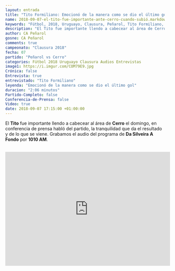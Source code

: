 ```yaml
---
layout: entrada
title: "Tito Formiliano: Emocionó de la manera como se dio el último gol"
name: 2018-09-07-el-tito-fue-importante-ante-cerro-cuando-subió.markdown
keywords: "Fútbol, 2018, Uruguayo, Clausura, Peñarol, Tito Formiliano, Entrevista, youtube"
description: "El Tito fue importante llendo a cabecear al área de Cerro el domingo, en conferencia de prensa habló del partido, la tranquilidad que da el resultado y de lo que se viene. Grabamos el audio del programa de Da Silveira A Fondo por 1010 AM"
author: CA Peñarol
gosne: CA Peñarol
comments: true
campeonato: "Clausura 2018"
fecha: 07
partido: "Peñarol vs Cerro"
categories: Fútbol 2018 Uruguayo Clausura Audios Entrevistas
image1: https://i.imgur.com/COM79E9.jpg
Crónica: false
Entrevista: true
entrevistado: "Tito Formiliano"
leyenda: "Emocionó de la manera como se dio el último gol"
duracion: "2:06 minutos"
Partido-Completo: false
Conferencia-de-Prensa: false
Video: true
date: 2018-09-07 17:15:00 +01:00:00
---
```


 El <strong>Tito</strong> fue importante llendo a cabecear al área de <strong>Cerro</strong> el domingo, en conferencia de prensa habló del partido, la tranquilidad que da el resultado y de lo que se viene. Grabamos el audio del programa de <strong>Da Silveira</strong> <strong>A Fondo</strong> por <strong>1010 AM</strong>.

 <br>

 <iframe width="521" height="360" src="https://www.youtube.com/embed/dzNgVPwjj_c" frameborder="0" allow="autoplay; encrypted-media" allowfullscreen></iframe>
